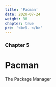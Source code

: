 ```yaml
---
title: 'Pacman'
date: 2020-07-24
weight: 30
chapter: true
pre: '<b>5. </b>'
---
```


### Chapter 5

# Pacman

The Package Manager
